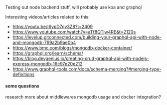 Testing out node backend stuff, will probably use koa and graphql

Interesting videos/articles related to this:
- https://youtu.be/I6ypD7qv3Z8?t=2409
- https://www.youtube.com/watch?v=aTf8QTjw4RE&t=2120s
- https://levelup.gitconnected.com/building-your-graphql-api-with-node-and-mongodb-799a2b9ae0b4
- https://www.bmc.com/blogs/mongodb-docker-container/
- https://graphql.org/learn/schema/
- https://blog.devgenius.io/creating-crud-graphql-api-with-nodejs-express-mongodb-16c97e20e212
- https://www.graphql-tools.com/docs/schema-merging?#merging-type-definitions

#### some questions
research more about middlewares
mongodb usage and docker integration?